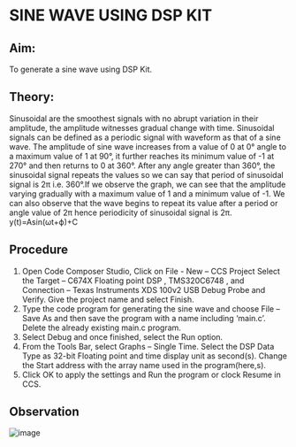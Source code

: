 # SINE WAVE USING DSP KIT
## Aim:
To generate a sine wave using DSP Kit.

## Theory:

Sinusoidal are the smoothest signals with no abrupt variation in their amplitude, the amplitude witnesses gradual change with time. Sinusoidal signals can be defined as a periodic signal with waveform as that of a sine wave. The amplitude of sine wave increases from a value of 0 at 0° angle to a maximum value of 1 at 90°, it further reaches its minimum value of -1 at 270° and then returns to 0 at 360°. After any angle greater than 360°, the sinusoidal signal repeats the values so we can say that period of sinusoidal signal is 2π i.e. 360°.If we observe the graph, we can see that the amplitude varying gradually with a maximum value of 1 and a minimum value of -1. We can also observe that the wave begins to repeat its value after a period or angle value of 2π hence periodicity of sinusoidal signal is 2π.
y(t)=Asin(ωt+ϕ)+C

## Procedure

1.	Open Code Composer Studio, Click on File - New – CCS Project Select the Target – C674X Floating point DSP , TMS320C6748 , and
Connection – Texas Instruments XDS 100v2 USB Debug Probe and Verify. Give the project name and select Finish.
2.	Type the code program for generating the sine wave and choose
File – Save As and then save the program with a name including ‘main.c’. Delete the already existing main.c program.
3.	Select Debug and once finished, select the Run option.
4.	From the Tools Bar, select Graphs – Single Time.
Select the DSP Data Type as 32-bit Floating point and time display unit as second(s). Change the Start address with the array name used in the program(here,s).
5.	Click OK to apply the settings and Run the program or clock Resume in CCS.

## Observation

![image](https://github.com/user-attachments/assets/a77ab761-cb2c-41b2-b98c-4a2129010499)
